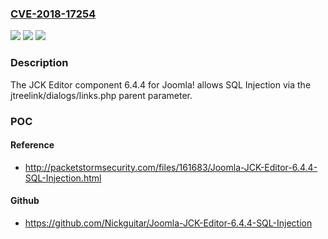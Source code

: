 ### [CVE-2018-17254](https://cve.mitre.org/cgi-bin/cvename.cgi?name=CVE-2018-17254)
![](https://img.shields.io/static/v1?label=Product&message=n%2Fa&color=blue)
![](https://img.shields.io/static/v1?label=Version&message=n%2Fa&color=blue)
![](https://img.shields.io/static/v1?label=Vulnerability&message=n%2Fa&color=brighgreen)

### Description

The JCK Editor component 6.4.4 for Joomla! allows SQL Injection via the jtreelink/dialogs/links.php parent parameter.

### POC

#### Reference
- http://packetstormsecurity.com/files/161683/Joomla-JCK-Editor-6.4.4-SQL-Injection.html

#### Github
- https://github.com/Nickguitar/Joomla-JCK-Editor-6.4.4-SQL-Injection

